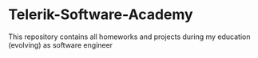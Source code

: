 Telerik-Software-Academy
========================

This repository contains all homeworks and projects during my education (evolving) as software engineer
